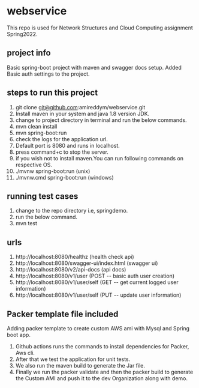 # webservice
This repo is used for Network Structures and Cloud Computing assignment Spring2022.
## project info
Basic spring-boot project with maven and swagger docs setup. Added Basic auth settings to the project.
## steps to run this project
1. git clone git@github.com:amireddym/webservice.git
2. Install maven in your system and java 1.8 version JDK.
3. change to project directory in terminal and run the below commands.
4. mvn clean install
5. mvn spring-boot:run
6. check the logs for the application url.
7. Default port is 8080 and runs in localhost.
8. press command+c to stop the server.
9. if you wish not to install maven.You can run following commands on respective OS.
10. ./mvnw spring-boot:run  (unix)
11. ./mvnw.cmd spring-boot:run  (windows)
## running test cases
1. change to the repo directory i.e, springdemo.
2. run the below command.
3. mvn test
## urls 
1. http://localhost:8080/healthz (health check api)
2. http://localhost:8080/swagger-ui/index.html  (swagger ui)
3. http://localhost:8080/v2/api-docs  (api docs)
4. http://localhost:8080/v1/user (POST -- basic auth user creation)
5. http://localhost:8080/v1/user/self (GET -- get current logged user information)
6. http://localhost:8080/v1/user/self (PUT -- update user information)
## Packer template file included
Adding packer template to create custom AWS ami with Mysql and Spring boot app.
1. Github actions runs the commands to install dependencies for Packer, Aws cli.
2. After that we test the application for unit tests.
3. We also run the maven build to generate the Jar file.
4. Finally we run the packer validate and then the packer build to generate the Custom AMI and push it to the dev Organization along with demo.

